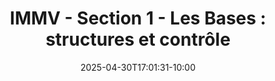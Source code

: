 ---
title: "IMMV - Section 1 - Les Bases : structures et contrôle"
#description: <descriptive text here>
date: 2025-04-30T17:01:31-10:00
draft: false
---